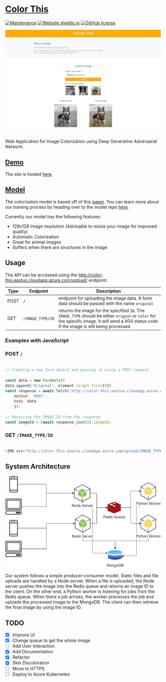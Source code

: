 # [Color This](http://color-this.eastus.cloudapp.azure.com/)

[![Maintenance](https://img.shields.io/badge/Maintained%3F-yes-green.svg)](https://github.com/asimsedhain/Color-This/graphs/commit-activity)
[![Website shields.io](https://img.shields.io/website-up-down-green-red/http/shields.io.svg)](http://color-this.eastus.cloudapp.azure.com/)
[![GitHub license](https://img.shields.io/github/license/Naereen/StrapDown.js.svg)](/)


![screen_shot.jpg](screen_shot.jpg)

Web Application for Image Colorization using Deep Generative Adversarial Network.

## [Demo](http://color-this.eastus.cloudapp.azure.com/)

The site is hosted [here](http://color-this.eastus.cloudapp.azure.com/).

## [Model](https://github.com/asimsedhain/Image-Colorization-GAN)

The colorization model is based off of this [paper](https://richzhang.github.io/ideepcolor/).
You can learn more about our training process by heading over to the model repo [here](https://github.com/asimsedhain/Image-Colorization-GAN).

Currenlty our model has the following features:
* 128x128 Image resolution (Advisable to resize your image for improved quality)
* Automatic Colorization
* Great for animal images
* Suffers when there are structures in the image

## Usage

The API can be accessed using the http://color-this.eastus.cloudapp.azure.com/upload/ endpoint.

|Type | Endpoint | Description |
|---|---|---|
| POST | `/` | endpoint for uploading the image data. A form data should be passed with the name `original` |
| GET | `/IMAGE_TYPE/ID` | returns the image for the specified `ID`. The `IMAGE_TYPE` should be either `orignal` or `color` for the specific image. It will send a 404 status code if the image is still being processed|

### Examples with JavaScript

### POST `/`
```javascript

// Creating a new form object and passing it using a POST request.

const data = new FormData()
data.append('Original', element.target.files[0])
const response = await fetch('http://color-this.eastus.cloudapp.azure.com/upload/', {
	method: 'POST',
	body: data
	});

// Receiving the IMAGE_ID from the response
const imageId = (await response.json()).imageId;			

```

### GET `/IMAGE_TYPE/ID`
```javascript

<IMG src="http://color-this.eastus.cloudapp.azure.com/upload/IMAGE_TYPE/ID" />

```

## System Architecture
![system_architecture.jpg](system_architecture.jpg)

Our system follows a simple producer-consumer model. Static files and file uploads are handled by a Node server. When a file is uploaded, the Node server pushes the image into the Redis queue and returns an image ID to the client. On the other end, a Python worker is listening for jobs from the Redis queue. When there a job arrives, the worker processes the job and uploads the processed image to the MongoDB. The client can then retrieve the final image by using the image ID. 

## TODO
- [x] Improve UI
- [x] Change queue to get the whole image
- [ ] Add User Interaction
- [x] Add Documentation
- [x] Refactor
- [x] Skin Discoloration
- [ ] Move to HTTPS
- [ ] Deploy to Azure Kubernetes
